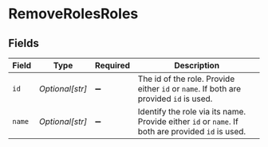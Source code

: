 # RemoveRolesRoles


## Fields

| Field                                                                                             | Type                                                                                              | Required                                                                                          | Description                                                                                       |
| ------------------------------------------------------------------------------------------------- | ------------------------------------------------------------------------------------------------- | ------------------------------------------------------------------------------------------------- | ------------------------------------------------------------------------------------------------- |
| `id`                                                                                              | *Optional[str]*                                                                                   | :heavy_minus_sign:                                                                                | The id of the role. Provide either `id` or `name`. If both are provided `id` is used.             |
| `name`                                                                                            | *Optional[str]*                                                                                   | :heavy_minus_sign:                                                                                | Identify the role via its name. Provide either `id` or `name`. If both are provided `id` is used. |